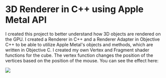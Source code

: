 <h1>3D Renderer in C++ using Apple Metal API</h1>

<p>I created this project to better understand how 3D objects are rendered on the GPU. I created a Renderer in C++ and a Renderer Adapter in Objective C++ to be able to utilize Apple Metal's objects and methods, which are written in Objective C. I created my own Vertex and Fragment shader functions for the cube. The vertex function changes the position of the vertices based on the position of the mouse. You can see the effect here: </p>

![](https://github.com/madelinesimpson/3DRenderer/cube.gif)

